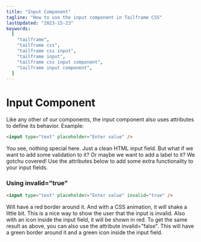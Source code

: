 ```yaml
---
title: "Input Component"
tagline: "How to use the input component in Tailframe CSS"
lastUpdated: "2023-15-23"
keywords:
  [
    "tailframe",
    "tailframe css",
    "tailframe css input",
    "tailframe input",
    "tailframe css input component",
    "tailframe input component",
  ]
---
```


# Input Component

Like any other of our components, the input component also uses attributes to define its behavior. Example:

```html
<input type="text" placeholder="Enter value" />
```

You see, nothing special here. Just a clean HTML input field. But what if we want to add some validation to it? Or maybe we want to add a label to it? We gotchu covered! Use the attributes below to add some extra functionality to your input fields.

### Using invalid="true"

```html
<input type="text" placeholder="Enter value" invalid="true" />
```

Will have a red border around it. And with a CSS animation, it will shake a little bit. This is a nice way to show the user that the input is invalid. Also with an icon inside the input field, it will be shown in red. To get the same result as above, you can also use the attribute invalid="false". This will have a green border around it and a green icon inside the input field.
